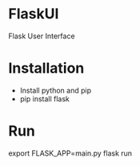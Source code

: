 # FlaskUI
Flask User Interface
# Installation
* Install python and pip
* pip install flask
# Run

export FLASK_APP=main.py
flask run
